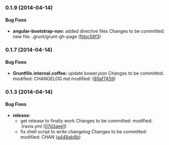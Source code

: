 <a name="0.1.9"></a>
### 0.1.9 (2014-04-14)


#### Bug Fixes

* **angular-bootstrap-nav:** added directive files Changes to be committed: 	new file:   .grunt/grunt-gh-page ([fbbc58f3](http://github.rackspace.com/rackerlabs/angular-bootstrap-nav/commit/fbbc58f3d64ba396138135f02edd1fe074333198))


<a name="0.1.7"></a>
### 0.1.7 (2014-04-14)


#### Bug Fixes

* **Gruntfile.internal.coffee:** update bower.json  Changes to be committed: 	modified:   CHANGELOG.md 	modified: ([89af7459](http://github.rackspace.com/rackerlabs/angular-bootstrap-nav/commit/89af7459a92e21951971390fac153bf314f48d8b))


<a name="0.1.3"></a>
### 0.1.3 (2014-04-14)


#### Bug Fixes

* **release:**
  * get release to finally work  Changes to be committed: 	modified:   .travis.yml 	 ([07d3aee1](http://github.rackspace.com/rackerlabs/angular-bootstrap-nav/commit/07d3aee10f80a9972b827bc5b4158d29eea2ba1f))
  * fix shell script to write changelog   Changes to be committed: 	modified:   CHAN ([a448ab6b](http://github.rackspace.com/rackerlabs/angular-bootstrap-nav/commit/a448ab6bdccf3ec515a1459148ad5aa6d7a0286c))

